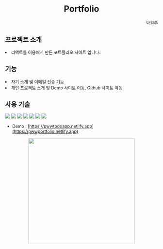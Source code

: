 <h1 align="center">Portfolio</h1>

<div align="end">박원우</div>

<h2>프로젝트 소개</h2>

<li> 리액트를 이용해서 만든 포트폴리오 사이트 입니다.  </li>


<h2>기능</h2>
  <li> 자기 소개 및 이메일 전송 기능  </li>
  <li> 개인 프로젝트 소개 및 Demo 사이트 이동, Github 사이트 이동 </li>

<h2>사용 기술</h2>

<p style="pointer-events: none;">
  <img src="https://img.shields.io/badge/html5-F05032?style=for-the-badge&logo=html5&logoColor=white">
  <img src="https://img.shields.io/badge/css-1572B6?style=for-the-badge&logo=css3&logoColor=white">
  <img src="https://img.shields.io/badge/javascript-F7DF1E?style=for-the-badge&logo=javascript&logoColor=black">
  <img src="https://img.shields.io/badge/react-61DAFB?style=for-the-badge&logo=react&logoColor=black"> 
  <img src="https://img.shields.io/badge/netlify-00C7B7?style=for-the-badge&logo=netlify&logoColor=white">
  <img src="https://img.shields.io/badge/github-181717?style=for-the-badge&logo=github&logoColor=white">
  <img src="https://img.shields.io/badge/googlefonts-4285F4?style=for-the-badge&logo=googlefonts&logoColor=white">
</p>

- Demo : [https://pwwtodoapp.netlify.app](https://pwwportfolio.netlify.app)

<div align="center"><img src="https://github.com/user-attachments/assets/071d3cc5-a5bf-498f-b6ae-d08f1dffda5f" height="350"></div>
